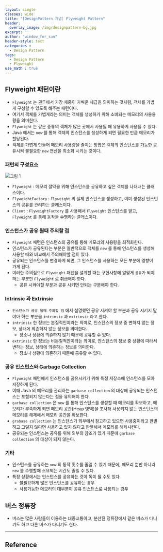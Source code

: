 ```yaml
--- 
layout: single
classes: wide
title: "[DesignPattern 개념] Flyweight Pattern"
header:
  overlay_image: /img/designpattern-bg.jpg
excerpt: ''
author: "window_for_sun"
header-style: text
categories :
  - Design Pattern
tags:
  - Design Pattern
  - Flyweight
use_math : true
---  
```


## Flyweight 패턴이란
- `Flyweight` 는 권투에서 가장 체중이 가벼운 체급을 의미하는 것처럼, 객체를 가볍게 구성할 수 있도록 해주는 패턴이다.
- 여기서 객체를 가볍게라는 의미는 객체를 생성하기 위해 소비되는 메모리의 사용용량을 의미한다.
- `Flyweight` 는 같은 종류의 객체가 많은 곳에서 사용될 때 유용하게 사용될 수 있다.
- Java 에서는 `new` 를 통해 객체의 인스턴스를 생성하게 되면 필요한 만큼 메모리가 할당된다.
- 객체를 가볍게 만들어 메모리 사용량을 줄이는 방법은 객체의 인스턴스를 가능한 공유시켜 불필요한 `new` 연산을 최소화 시키는 것이다.
 
### 패턴의 구성요소

![그림 1]({{site.baseurl}}/img/designpattern/2/concept_flyweight_1.png)

- `Flyweight` : 메모리 절약을 위해 인스턴스를 공유하고 싶은 객체를 나태내는 클래스이다.
- `FlyweightFactory` : `Flyweight` 의 실제 인스턴스를 생성하고, 이미 생성된 인스턴스의 공유를 관리하는 클래스이다.
- `Client` : `FlyweightFactory` 를 사용해서 `Flyweight` 인스턴스를 얻고, `Flyweight` 를 통해 동작을 수행하는 클래스이다.

### 인스턴스가 공유 될때 주의할 점
- `Flyweight` 패턴은 인스턴스의 공유를 통해 메모리의 사용량을 최적화한다.
- 인스턴스가 공유된다는 부분은 일반적으로 객체를 `new` 를 통해 인스턴스를 생성해 사용할 때와 비교해서 주의해야할 점이 있다.
- 공유되는 인스턴스를 변경하게 되면, 그 인스턴스를 사용하는 모든 부분에 영향이 가게 된다.
- 이러한 주의점으로 `Flyweight` 패턴을 설계할 때는 구현사항에 알맞게 `공유`가 되야하는 부분만 `Flyweight` 로 취급해야 한다.
	- 공유 시켜야할 부분과 공유 시키면 안되는 구분해야 한다.

### Intrinsic 과 Extrinsic
- `인스턴스가 공유 될때 주의할 점` 에서 설명했던 공유 시켜야 할 부분과 공유 시키지 말야아 하는 부분을 `intrinsic` 과 `extrinsic` 라고 한다.
- `intrinsic` 한 정보는 본질적인이라는 의미로, 인스턴스의 정보 중 변하지 않는 정보, 상태에 의존하지 않는 정보를 의미한다.
	- 장소나 상황에 의존하지 않기 때문에 공유할 수 있다.
- `extrinsic` 한 정보는 비본질적인이라는 의미로, 인스턴스의 정보 중 상황에 따라서 변하는 정보, 상태에 의존하는 정보를 의미한다.
	- 장소나 상황에 의존하기 때문에 공유할 수 없다.

### 공유 인스턴스와 Garbage Collection
- `Flyweight` 패턴에서 인스턴스를 공유시키기 위해 특정 저장소에 인스턴스를 모아 저장하게 된다.
- 이때 Java 의 메모리를 관리하는 `garbase collection` 의 대상에 공유되는 인스턴스는 포함되지 않는다는 점을 유의해야 한다.
- `garbase collection` 은 `new` 를 통해 인스턴스를 생성할 때 메모리를 확보하고, 메모리가 부족하게 되면 메모리 공간(Heap 영역)을 조사해 사용되지 않는 인스턴스의 메모리를 해제해서 메모리 공간을 확보한다.
- `grabase collection` 는 인스턴스가 외부에서 참고하고 있으면 사용중이라고 판별하고 그렇지 않다면 사용하고 있지 않다고 판별해서 메모리를 해제시킨다.
- 공유되는 인스턴스는 공유를 위해 외부의 참조가 있기 때문에 `garbase collection` 의 대상이 되지 않는다.

### 기타
- 인스턴스를 공유하는 `new` 의 동작 횟수를 줄일 수 있기 때문에, 메모리 뿐만 아니라 `new` 를 수행할때 소요되는 시간도 줄일 수 있다.
- 특정 상황에서는 인스턴스를 공유하는 것이 독이 될 수도 있다.
	- 불필요하게 많은 인스턴스를 공유하는 경우
	- 사용가능한 메모리의 대부분이 공유 인스턴스로 사용되는 경우

## 버스 정류장
- 버스는 많은 사람들이 이용하는 대중교통이고, 분산된 정류장에서 같은 버스가 다니기도 하고 다른 버스가 다니기도 한다.

---
## Reference

	
